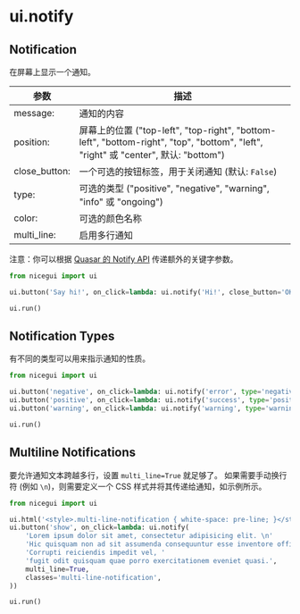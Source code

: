# ui.notify

## Notification

在屏幕上显示一个通知。

| 参数         | 描述                                                                                                                                         |
|--------------|---------------------------------------------------------------------------------------------------------------------------------------------|
| message:     | 通知的内容                                                                                                                                   |
| position:    | 屏幕上的位置 ("top-left", "top-right", "bottom-left", "bottom-right", "top", "bottom", "left", "right" 或 "center", 默认: "bottom") |
| close_button: | 一个可选的按钮标签，用于关闭通知 (默认: `False`)                                                                                               |
| type:        | 可选的类型 ("positive", "negative", "warning", "info" 或 "ongoing")                                                                      |
| color:       | 可选的颜色名称                                                                                                                                 |
| multi_line:  | 启用多行通知                                                                                                                                 |

注意：你可以根据 [Quasar 的 Notify API](https://quasar.dev/quasar-plugins/notify#notify-api) 传递额外的关键字参数。

```python
from nicegui import ui

ui.button('Say hi!', on_click=lambda: ui.notify('Hi!', close_button='OK'))

ui.run()
```

## Notification Types

有不同的类型可以用来指示通知的性质。

```python
from nicegui import ui

ui.button('negative', on_click=lambda: ui.notify('error', type='negative'))
ui.button('positive', on_click=lambda: ui.notify('success', type='positive'))
ui.button('warning', on_click=lambda: ui.notify('warning', type='warning'))

ui.run()
```

## Multiline Notifications

要允许通知文本跨越多行，设置 `multi_line=True` 就足够了。
如果需要手动换行符 (例如 `\n`)，则需要定义一个 CSS 样式并将其传递给通知，如示例所示。

```python
from nicegui import ui

ui.html('<style>.multi-line-notification { white-space: pre-line; }</style>')
ui.button('show', on_click=lambda: ui.notify(
    'Lorem ipsum dolor sit amet, consectetur adipisicing elit. \n'
    'Hic quisquam non ad sit assumenda consequuntur esse inventore officia. \n'
    'Corrupti reiciendis impedit vel, '
    'fugit odit quisquam quae porro exercitationem eveniet quasi.',
    multi_line=True,
    classes='multi-line-notification',
))

ui.run()
```
